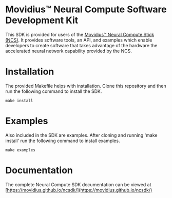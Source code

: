 # Movidius™ Neural Compute Software Development Kit
This SDK is provided for users of the [Movidius™ Neural Compute Stick (NCS)](https://developer.movidius.com/).  It provides software tools, an API, and examples which enable developers to create software that takes advantage of the hardware the accelerated neural network capability provided by the NCS.

 
# Installation
The provided Makefile helps with installation.  Clone this repository and then run the following command to install the SDK.

```
make install
```

# Examples
Also included in the SDK are examples.  After cloning and running 'make install' run the following command to install examples.
```
make examples
```

# Documentation
The complete Neural Compute SDK documentation can be viewed at [https://movidius.github.io/ncsdk/](https://movidius.github.io/ncsdk/)

